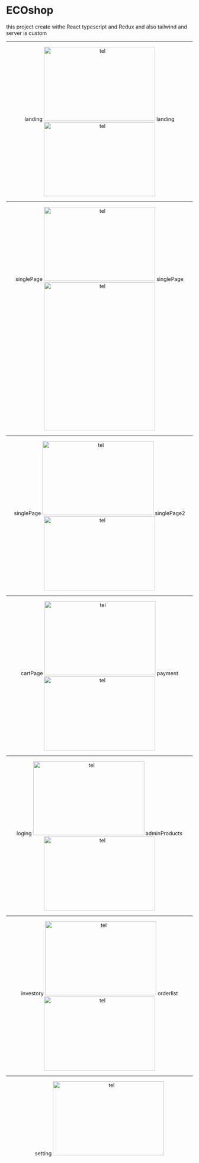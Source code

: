 # ECOshop
this project create withe React typescript and Redux and also tailwind and server is custom
<hr> 
<div align="center">
landing <img src="https://user-images.githubusercontent.com/115412256/233838259-49b305c7-fa01-4715-a86a-c34670ee9f6c.PNG" alt="tel" width="300" height="200" />   
landing <img src="https://user-images.githubusercontent.com/115412256/233838353-de0055fc-b23b-4a63-8c2f-cfa5c86eb8ab.PNG" alt="tel" width="300" height="200" />
<hr> 
 
singlePage <img src="https://user-images.githubusercontent.com/115412256/233838393-63d0b4a1-8557-4f7f-915b-72ff1ccd3f01.PNG" alt="tel" width="300" height="200" />
singlePage <img src="https://user-images.githubusercontent.com/115412256/233838473-b3571705-8fec-4f6b-929e-66ca404ed932.PNG" alt="tel" width="300" height="400" />
<hr> 
singlePage <img src="https://user-images.githubusercontent.com/115412256/232708870-139a3918-f5ef-4a9b-b567-3face4bf1cf5.png" alt="tel" width="300" height="200" />
singlePage2 <img src="https://user-images.githubusercontent.com/115412256/232709161-b9b95f9a-fb48-440b-b72b-a5da89cd504e.png" alt="tel" width="300" height="200" />
<hr> 
cartPage <img src="https://user-images.githubusercontent.com/115412256/232709372-60745e49-62a9-4f59-bb2a-f48d1df6c908.png" alt="tel" width="300" height="200" />
payment <img src="https://user-images.githubusercontent.com/115412256/232709588-f2584339-f22d-4ba3-b85a-f8f670672948.png" alt="tel" width="300" height="200" />
<hr> 
loging <img src="https://user-images.githubusercontent.com/115412256/232709841-8274cbab-64bd-4ca4-aae4-32b722970859.png" alt="tel" width="300" height="200" />
adminProducts <img src="https://user-images.githubusercontent.com/115412256/232710049-1140b27d-6882-49f5-a695-291e968704bc.png" alt="tel" width="300" height="200" /> 
 <hr> 
investory <img src="https://user-images.githubusercontent.com/115412256/232710527-cb2b8b7d-26cc-4e20-bf90-80b1acf8990a.png" alt="tel" width="300" height="200" />
orderlist <img src="https://user-images.githubusercontent.com/115412256/232710702-6cab35c2-72b4-473a-8705-7de38b6df660.png" alt="tel" width="300" height="200" />
 <hr> 
setting <img src="https://user-images.githubusercontent.com/115412256/232710965-64c89574-4839-4493-bc39-67365028c066.png" alt="tel" width="300" height="200" />
 
 
 
 
 
 
 
 
</div>
